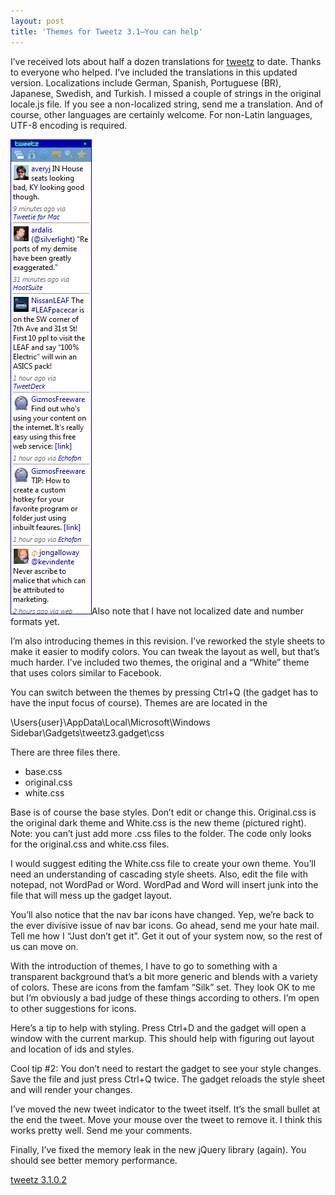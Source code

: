```yaml
---
layout: post
title: 'Themes for Tweetz 3.1–You can help'
---
```

I’ve received lots about half a dozen translations for [tweetz](/tweetz) to date. Thanks to everyone who helped. I’ve included the translations in this updated version. Localizations include German, Spanish, Portuguese (BR), Japanese, Swedish, and Turkish. I missed a couple of strings in the original locale.js file. If you see a non-localized string, send me a translation. And of course, other languages are certainly welcome. For non-Latin languages, UTF-8 encoding is required.

![2010-11-02 19h53_06](/cdn/images/blog/Tweetz-3.1_1116C/2010-11-02-19h53_06.png)Also note that I have not localized date and number formats yet.

I’m also introducing themes in this revision. I’ve reworked the style sheets to make it easier to modify colors. You can tweak the layout as well, but that’s much harder. I’ve included two themes, the original and a “White” theme that uses colors similar to Facebook.

You can switch between the themes by pressing Ctrl+Q (the gadget has to have the input focus of course). Themes are are located in the

\Users\{user}\AppData\Local\Microsoft\Windows Sidebar\Gadgets\tweetz3.gadget\css

There are three files there.

  * base.css
  * original.css
  * white.css

Base is of course the base styles. Don’t edit or change this. Original.css is the original dark theme and White.css is the new theme (pictured right). Note: you can’t just add more .css files to the folder. The code only looks for the original.css and white.css files.

I would suggest editing the White.css file to create your own theme. You’ll need an understanding of cascading style sheets. Also, edit the file with notepad, not WordPad or Word. WordPad and Word will insert junk into the file that will mess up the gadget layout.

You’ll also notice that the nav bar icons have changed. Yep, we’re back to the ever divisive issue of nav bar icons. Go ahead, send me your hate mail. Tell me how I “Just don’t get it”. Get it out of your system now, so the rest of us can move on.

With the introduction of themes, I have to go to something with a transparent background that’s a bit more generic and blends with a variety of colors. These are icons from the famfam “Silk” set. They look OK to me but I’m obviously a bad judge of these things according to others. I’m open to other suggestions for icons.

Here’s a tip to help with styling. Press Ctrl+D and the gadget will open a window with the current markup. This should help with figuring out layout and location of ids and styles.

Cool tip #2: You don’t need to restart the gadget to see your style changes. Save the file and just press Ctrl+Q twice. The gadget reloads the style sheet and will render your changes.

I’ve moved the new tweet indicator to the tweet itself. It’s the small bullet at the end the tweet. Move your mouse over the tweet to remove it. I think this works pretty well. Send me your comments.

Finally, I’ve fixed the memory leak in the new jQuery library (again). You should see better memory performance.

[tweetz 3.1.0.2](/download.aspx?filename=Downloads/tweetz31.gadget)
